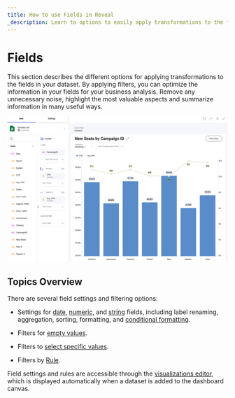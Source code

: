 ```yaml
---
title: How to use Fields in Reveal 
_description: Learn to options to easily apply transformations to the fields in your dataset.
---
```


# Fields

This section describes the different options for applying transformations to the fields in your dataset. By applying filters, you can optimize the information in your fields for your business analysis. Remove any unnecessary noise, highlight the most valuable aspects and summarize information in many useful ways.

![Visualization sample that uses different fields.png](images/visualization-example-fields.png)
## Topics Overview

There are several field settings and filtering options:

  - Settings for [date](field-settings.md#date-fields),
    [numeric](field-settings.md#numeric-fields), and
    [string](field-settings.md#string-fields) fields, including label
    renaming, aggregation, sorting, formatting, and [conditional formatting](conditional-formatting.md).

  - Filters for [empty values](field-filters-rules.md#filter-empty-values).

  - Filters to [select specific values](field-filters-rules.md#select-values).

  - Filters by [Rule](field-filters-rules.md#filter-by-rule).

Field settings and rules are accessible through the [visualizations editor](../visualization-editor.md), which is displayed automatically when a
dataset is added to the dashboard canvas.
